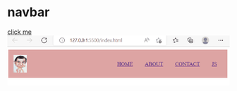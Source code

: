 # navbar
[click me](https://github.com/asavas2020/navbar.git)
![gif](https://github.com/asavas2020/navbar/blob/main/Animation.gif?raw=true)
